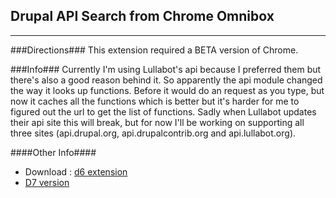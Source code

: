 ## Drupal API Search from Chrome Omnibox ##
- - -
###Directions###
This extension required a BETA version of Chrome.

###Info###
Currently I'm using Lullabot's api because I preferred them but there's also a good reason behind it. So apparently the api module changed the way it looks up functions.
Before it would do an request as you type, but now it caches all the functions which is better but it's harder for me to figured out the url to get the list of functions.
Sadly when Lullabot updates their api site this will break, but for now I'll be working on supporting all three sites (api.drupal.org, api.drupalcontrib.org and api.lullabot.org).

####Other Info####
- Download : [d6 extension](https://github.com/downloads/ericduran/chrome_drupal_api_search/drupal_omnibox_api_search.crx)
- [D7 version](https://github.com/ericduran/chrome_drupal_api_search/tree/d7)

